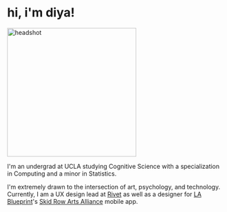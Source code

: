 <link rel="shortcut icon" type="image/x-icon" href="favicon.ico">

# hi, i'm diya!

<img src='assets/logo.png' alt='headshot' width='300'/>

I'm an undergrad at UCLA studying Cognitive Science with a specialization in Computing and a minor in Statistics. 

I'm extremely drawn to the intersection of art, psychology, and technology. Currently, I am a UX design lead at [Rivet](https://www.rivet.app/) as well as a designer for [LA Blueprint](https://lablueprint.org/)'s [Skid Row Arts Alliance](https://www.skidrowartsalliance.com/) mobile app.
